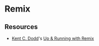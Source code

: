 # Remix

## Resources
- [Kent C. Dodd](http://kentcdodds.com/)'s [Up & Running with Remix](https://egghead.io/courses/up-and-running-with-remix-b82b6bb6)